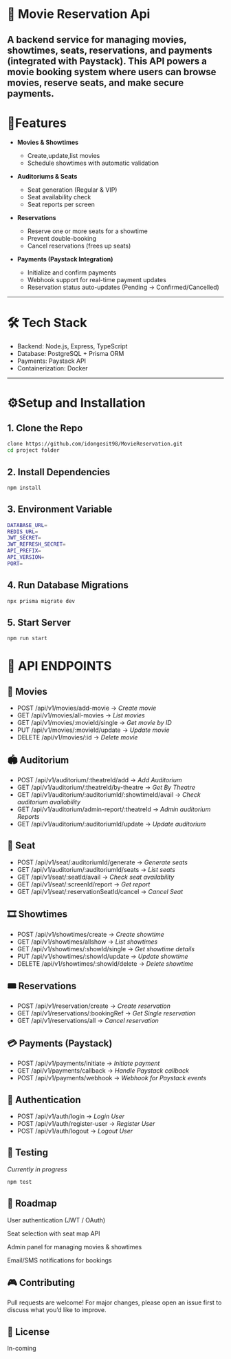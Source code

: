 # 🎥 Movie Reservation Api
A backend service for managing movies, showtimes, seats, reservations, and payments (integrated with Paystack). This API powers a movie booking system where users can browse movies, reserve seats, and make secure payments.
---

# 🚀Features
- **Movies & Showtimes**
    - Create,update,list movies
    - Schedule showtimes with automatic validation

-   **Auditoriums & Seats**
    - Seat generation (Regular & VIP)
    - Seat availability check
    - Seat reports per screen

-   **Reservations**
    - Reserve one or more seats for a showtime
    - Prevent double-booking
    - Cancel reservations (frees up seats)

-   **Payments (Paystack Integration)**
    - Initialize and confirm payments
    - Webhook support for real-time payment updates
    - Reservation status auto-updates (Pending → Confirmed/Cancelled)
---
# 🛠️ Tech Stack
- Backend: Node.js, Express, TypeScript
- Database: PostgreSQL + Prisma ORM
- Payments: Paystack API
- Containerization: Docker
---

# ⚙️Setup and Installation
## 1. Clone the Repo
```bash
clone https://github.com/idongesit98/MovieReservation.git
cd project folder
```
## 2. Install Dependencies
```bash
npm install
```
## 3. Environment Variable
```bash
DATABASE_URL=
REDIS_URL=
JWT_SECRET=
JWT_REFRESH_SECRET=
API_PREFIX=
API_VERSION=
PORT=
```
## 4. Run Database Migrations
```bash
npx prisma migrate dev
```
## 5. Start Server
```bash
npm run start
```
# 📌 API ENDPOINTS

## 🎥 Movies
- POST /api/v1/movies/add-movie → *Create movie*
- GET /api/v1/movies/all-movies → *List movies*
- GET /api/v1/movies/:movieId/single → *Get movie by ID*
- PUT /api/v1/movies/:movieId/update → *Update movie*
- DELETE /api/v1/movies/:id → *Delete movie*

## 🏟️ Auditorium
- POST /api/v1/auditorium/:theatreId/add → *Add Auditorium*
- GET /api/v1/auditorium/:theatreId/by-theatre → *Get By Theatre*
- GET /api/v1/auditorium/:auditoriumId/:showtimeId/avail → *Check auditorium availability*
- GET /api/v1/auditorium/admin-report/:theatreId → *Admin auditorium Reports*
- GET /api/v1/auditorium/:auditoriumId/update → *Update auditorium*

## 💺 Seat
- POST /api/v1/seat/:auditoriumId/generate → *Generate seats*
- GET /api/v1/auditorium/:auditoriumId/seats → *List seats*
- GET /api/v1/seat/:seatId/avail → *Check seat availability*
- GET /api/v1/seat/:screenId/report → *Get report*
- GET /api/v1/seat/:reservationSeatId/cancel  → *Cancel Seat*

## 🎞️ Showtimes
- POST /api/v1/showtimes/create → *Create showtime*
- GET /api/v1/showtimes/allshow → *List showtimes*
- GET /api/v1/showtimes/:showId/single → *Get showtime details*
- PUT /api/v1/showtimes/:showId/update → *Update showtime*
- DELETE /api/v1/showtimes/:showId/delete → *Delete showtime*

## 🎟️ Reservations
- POST /api/v1/reservation/create → *Create reservation*
- GET /api/v1/reservations/:bookingRef → *Get Single reservation*
- GET /api/v1/reservations/all → *Cancel reservation*

## 💳 Payments (Paystack)
- POST /api/v1/payments/initiate → *Initiate payment*
- GET /api/v1/payments/callback → *Handle Paystack callback*
- POST /api/v1/payments/webhook → *Webhook for Paystack events*

## 🔐 Authentication
- POST /api/v1/auth/login → *Login User*
- POST /api/v1/auth/register-user → *Register User*
- POST /api/v1/auth/logout → *Logout User*

## 🧪 Testing
*Currently in progress*
```bash
npm test
```
## 📖 Roadmap
 User authentication (JWT / OAuth)

 Seat selection with seat map API

 Admin panel for managing movies & showtimes

 Email/SMS notifications for bookings

## 🎮 Contributing 
Pull requests are welcome! For major changes, please open an issue first to discuss what you’d like to improve.

## 🪪 License
In-coming